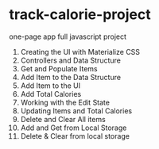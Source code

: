 # track-calorie-project

one-page app full javascript project

1. Creating the UI with Materialize CSS
2. Controllers and Data Structure
3. Get and Populate Items
4. Add Item to the Data Structure
5. Add Item to the UI
6. Add Total Calories
7. Working with the Edit State
8. Updating Items and Total Calories
9. Delete and Clear All items
10. Add and Get from Local Storage
11. Delete & Clear from local storage
